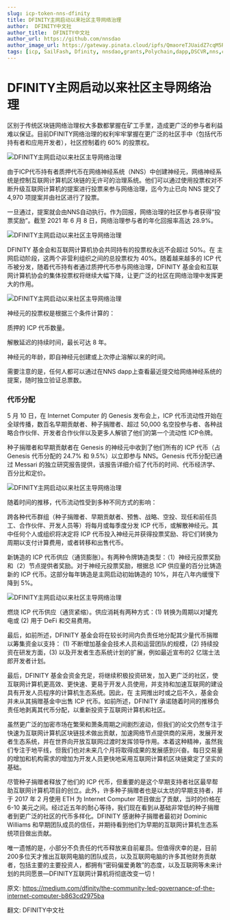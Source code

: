 ```yaml
---
slug: icp-token-nns-dfinity
title: DFINITY主网启动以来社区主导网络治理
author:  DFINITY中文社
author_title:  DFINITY中文社
author_url: https://github.com/nnsdao
author_image_url: https://gateway.pinata.cloud/ipfs/QmaoreTJUaidZ7cqM5RKHPnGciN3F3QUWKfH1W3shuAu4x
tags: [icp, SailFash, Dfinity, nnsdao,grants,Polychain,dapp,DSCVR,nns,cancan,candid ]
---
```



# DFINITY主网启动以来社区主导网络治理



区别于传统区块链网络治理权大多数都掌握在矿工手里，造成更广泛的参与者利益难以保证。目前DFINITY网络治理的权利牢牢掌握在更广泛的社区手中（包括代币持有者和应用开发者），社区控制着约 60% 的投票权。

![DFINITY主网启动以来社区主导网络治理](https://mmbiz.qpic.cn/mmbiz_png/qbzaGJYgmP4SlyhV5cQIONPP21DVTL6szKCXH4Lkg6O5j3yicj4Xlh3tCAFP6tZNso8Vs4fu2KA8Y47Hser3Fgg/640?wx_fmt=png&tp=webp&wxfrom=5&wx_lazy=1&wx_co=1)

由于ICP代币持有者质押代币在网络神经系统（NNS）中创建神经元，网络神经系统是控制互联网计算机区块链的无许可的治理系统。他们可以通过使用投票权对不断升级互联网计算机的提案进行投票来参与网络治理，迄今为止已向 NNS 提交了 4,970 项提案并由社区进行了投票。

一旦通过，提案就会由NNS自动执行。作为回报，网络治理的社区参与者获得“投票奖励”。截至 2021 年 6 月 8 日，网络治理参与者的年化回报率高达 28.9%。


![DFINITY主网启动以来社区主导网络治理](https://mmbiz.qpic.cn/mmbiz_png/qbzaGJYgmP4SlyhV5cQIONPP21DVTL6sINgib33hXh4zlaywHDRKZhiakGQzEUbdHQpaibJQUzBf3sAy8icKxDFD8w/640?wx_fmt=png&tp=webp&wxfrom=5&wx_lazy=1&wx_co=1)

DFINITY 基金会和互联网计算机协会共同持有的投票权永远不会超过 50%。在 主网启动阶段，这两个非营利组织之间的总投票权为 40%。随着越来越多的 ICP 代币被分发，随着代币持有者通过质押代币参与网络治理，DFINITY 基金会和互联网计算机协会的集体投票权将继续大幅下降，让更广泛的社区在网络治理中发挥更大的作用。

![DFINITY主网启动以来社区主导网络治理](https://mmbiz.qpic.cn/mmbiz_png/qbzaGJYgmP4SlyhV5cQIONPP21DVTL6sQ9SicLHS0ziacVJ3uCQCj2w2rxnzpZTuiaJcjaiaRxBjs3gRznXbFcdia1g/640?wx_fmt=png&tp=webp&wxfrom=5&wx_lazy=1&wx_co=1)

神经元的投票权是根据三个条件计算的：

质押的 ICP 代币数量。

解散延迟的持续时间，最长可达 8 年。

神经元的年龄，即自神经元创建或上次停止溶解以来的时间。

需要注意的是，任何人都可以通过在NNS dapp上查看最近提交给网络神经系统的提案，随时独立验证总票数。

### 代币分配

5 月 10 日，在 Internet Computer 的 Genesis 发布会上，ICP 代币流动性开始在全球传播，数百名早期贡献者、种子捐赠者、超过 50,000 名空投参与者、各种战略合作伙伴、开发者合作伙伴以及更多人解锁了他们的第一个流动性 ICP令牌。

种子捐赠者和早期贡献者在 Genesis 的神经元中收到了他们所有的 ICP 代币（占 Genesis 代币分配的 24.7% 和 9.5%）以立即参与 NNS。Genesis 代币分配已通过 Messari 的独立研究报告提供，该报告详细介绍了代币的时间、代币经济学、百分比和定价。

![DFINITY主网启动以来社区主导网络治理](https://mmbiz.qpic.cn/mmbiz_png/qbzaGJYgmP4SlyhV5cQIONPP21DVTL6s1YZ4PiakM4BSiamic6VJS3jKfR8A2qxiaEuPUbXOKu6lAjDRk2yMvdP1Bw/640?wx_fmt=png&tp=webp&wxfrom=5&wx_lazy=1&wx_co=1)

随着时间的推移，代币流动性受到多种不同方式的影响：

跨各种代币群组（种子捐赠者、早期贡献者、预售、战略、空投、现任和前任员工、合作伙伴、开发人员等）将每月或每季度分发 ICP 代币，或解散神经元。其中任何个人或组织将决定将 ICP 代币投入神经元并获得投票奖励、将它们转换为周期以支付计算费用，或者转移和出售代币。

新铸造的 ICP 代币供应（通货膨胀）。有两种令牌铸造类型：（1）神经元投票奖励和（2）节点提供者奖励。对于神经元投票奖励，根据总 ICP 供应量的百分比铸造新的 ICP 代币。这部分每年铸造是主网启动初始铸造的 10%，并在八年内缓慢下降到 5%。

![DFINITY主网启动以来社区主导网络治理](https://mmbiz.qpic.cn/mmbiz_png/qbzaGJYgmP4SlyhV5cQIONPP21DVTL6s2Y4ib5fBebH25Q2iak2ha8icGrJ5nOmPDfhUwrVvwVibgzcYia0wqjjGibGQ/640?wx_fmt=png&tp=webp&wxfrom=5&wx_lazy=1&wx_co=1)


燃烧 ICP 代币供应（通货紧缩）。供应消耗有两种方式：(1) 转换为周期以对罐充电或 (2) 用于 DeFi 和交易费用。

最后，如前所述，DFINITY 基金会将在较长时间内负责任地分配其少量代币捐赠以筹集资金以支持： (1) 不断增加基金会技术人员和运营团队的规模，(2) 持续投资在研发方面，(3) 以及开发者生态系统计划的扩展，例如最近宣布的2 亿瑞士法郎开发者计划。

最后，DFINITY 基金会资金充足，将继续积极投资研发，加入更广泛的社区，使互联网计算机更高效、更快速、更易于开发人员使用，并支持和加速互联网的建设具有开发人员程序的计算机生态系统。因此，在 主网推出时或之后不久，基金会并未从其捐赠基金中出售 ICP 代币。如前所述，DFINITY 承诺随着时间的推移负责任地剥离其代币分配，以重新投资于互联网计算机和社区。

虽然更广泛的加密市场在繁荣和萧条周期之间剧烈波动，但我们的论文仍然专注于快速为互联网计算机区块链技术做出贡献，加速网络节点提供商的采用，发展开发者生态系统，并在世界向开放互联网过渡时发挥领导作用。本着这种精神，虽然我们专注于地平线，但我们也对未来几个月将取得成果的发展感到兴奋。每日交易量的增加和机构需求的增加为开发人员更快地采用互联网计算机区块链奠定了坚实的基础。

尽管种子捐赠者释放了他们的 ICP 代币，但重要的是这个早期支持者社区最早帮助互联网计算机项目的创立。此外，许多种子捐赠者也是以太坊的早期支持者，并于 2017 年 2 月使用 ETH 为 Internet Computer 项目做出了贡献，当时的价格在 6-10 美元之间。经过近五年的耐心等待，我们现在看到从基础非常低的种子捐赠者到更广泛的社区的代币多样化。DFINITY 感谢种子捐赠者最初对 Dominic Williams 和早期团队成员的信任，并期待看到他们为早期的互联网计算机生态系统项目做出贡献。

唯一遗憾的是，小部分不负责任的代币释放来自前雇员。但值得庆幸的是，目前200多位天才推出互联网电脑的团队成员，以及互联网电脑的许多其他财务贡献者，包括主要的主要投资人，都拥有“密码偏爱勇敢”的态度，以及互联网等未来计划的共同愿景—DFINITY互联网计算机将彻底改变一切！


原文: https://medium.com/dfinity/the-community-led-governance-of-the-internet-computer-b863cd2975ba

翻文: DFINITY中文社